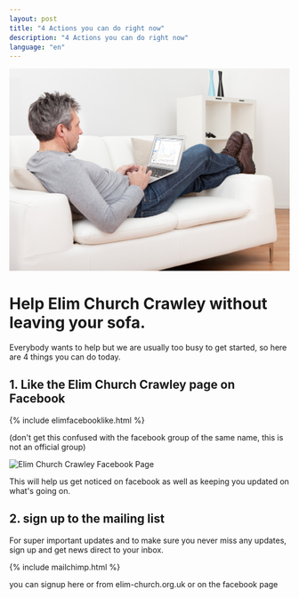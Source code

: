 ```yaml
---
layout: post
title: "4 Actions you can do right now"
description: "4 Actions you can do right now"
language: "en"
---
```


![Cover](/assets/img/posts/Man-on-a-sofa-using-analytics.jpeg)
<h1>Help Elim Church Crawley without leaving your sofa.</h1>
Everybody wants to help but we are usually too busy to get started, so here are 4 things you can do today.
<!-- more -->

## 1. Like the Elim Church Crawley page on Facebook</h2> {% include elimfacebooklike.html %}

(don't get this confused with the facebook group of the same name, this is not an official group)

![Elim Church Crawley Facebook Page](http://www.brightlightpictures.com/assets/images/portfolio/thethaw_header.jpg "Elim Church Crawley Facebook Page")

This will help us get noticed on facebook as well as keeping you updated on what's going on.

## 2. sign up to the mailing list

For super important updates and to make sure you never miss any updates, sign up and get news direct to your inbox.

{% include mailchimp.html %}

you can signup here or from elim-church.org.uk or on the facebook page


